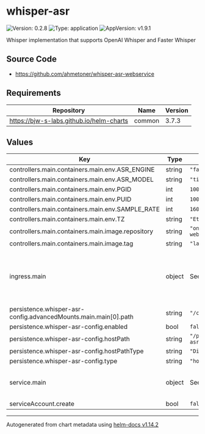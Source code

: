 # whisper-asr

![Version: 0.2.8](https://img.shields.io/badge/Version-0.2.8-informational?style=flat-square) ![Type: application](https://img.shields.io/badge/Type-application-informational?style=flat-square) ![AppVersion: v1.9.1](https://img.shields.io/badge/AppVersion-v1.9.1-informational?style=flat-square)

Whisper implementation that supports OpenAI Whisper and Faster Whisper

## Source Code

* <https://github.com/ahmetoner/whisper-asr-webservice>

## Requirements

| Repository | Name | Version |
|------------|------|---------|
| https://bjw-s-labs.github.io/helm-charts | common | 3.7.3 |

## Values

| Key | Type | Default | Description |
|-----|------|---------|-------------|
| controllers.main.containers.main.env.ASR_ENGINE | string | `"faster_whisper"` |  |
| controllers.main.containers.main.env.ASR_MODEL | string | `"tiny"` |  |
| controllers.main.containers.main.env.PGID | int | `1000` |  |
| controllers.main.containers.main.env.PUID | int | `1000` |  |
| controllers.main.containers.main.env.SAMPLE_RATE | int | `16000` |  |
| controllers.main.containers.main.env.TZ | string | `"Etc/UTC"` |  |
| controllers.main.containers.main.image.repository | string | `"onerahmet/openai-whisper-asr-webservice"` |  |
| controllers.main.containers.main.image.tag | string | `"latest"` |  |
| ingress.main | object | See [values.yaml](./values.yaml) | Enable and configure ingress settings for the chart under this key. |
| persistence.whisper-asr-config.advancedMounts.main.main[0].path | string | `"/config"` |  |
| persistence.whisper-asr-config.enabled | bool | `false` |  |
| persistence.whisper-asr-config.hostPath | string | `"/path/to/your/config/whisper-asr"` |  |
| persistence.whisper-asr-config.hostPathType | string | `"DirectoryOrCreate"` |  |
| persistence.whisper-asr-config.type | string | `"hostPath"` |  |
| service.main | object | See [values.yaml](./values.yaml) | Configures service settings for the chart. |
| serviceAccount.create | bool | `false` |  |

----------------------------------------------
Autogenerated from chart metadata using [helm-docs v1.14.2](https://github.com/norwoodj/helm-docs/releases/v1.14.2)
